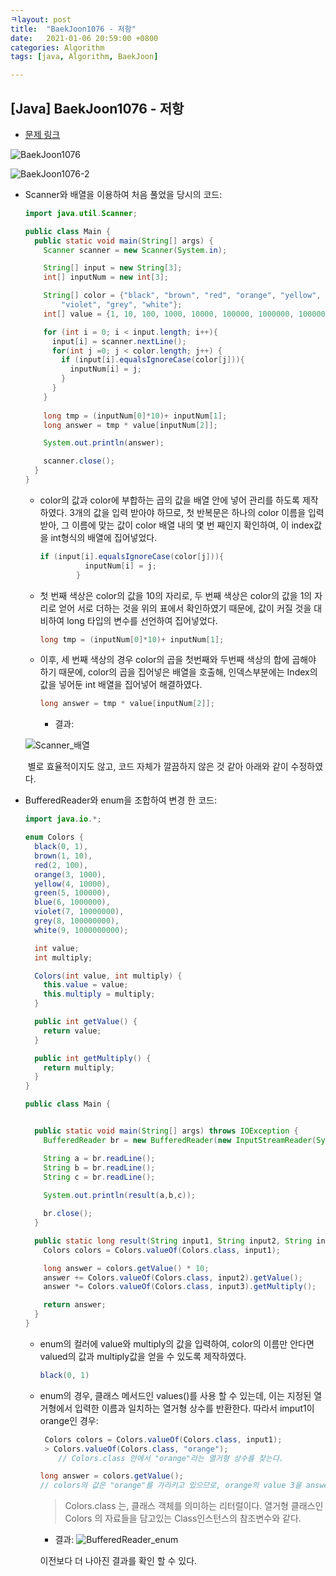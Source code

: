 ```yaml
---
ㅋlayout: post
title:  "BaekJoon1076 - 저항"
date:   2021-01-06 20:59:00 +0800
categories: Algorithm
tags: [java, Algorithm, BaekJoon]

---
```




## [Java] BaekJoon1076 - 저항



* [문제 링크]( https://www.acmicpc.net/problem/1076)

![BaekJoon1076](https://user-images.githubusercontent.com/69128652/103766798-ccec7e00-5062-11eb-8ed6-cd7e7fc437b6.png)

![BaekJoon1076-2](https://user-images.githubusercontent.com/69128652/103766985-23f25300-5063-11eb-8b2c-7b3cd8ecaecb.png)



* Scanner와 배열을 이용하여 처음 풀었을 당시의 코드:

  ```java
  import java.util.Scanner;
  
  public class Main {
    public static void main(String[] args) {
      Scanner scanner = new Scanner(System.in);
  
      String[] input = new String[3];
      int[] inputNum = new int[3];
  
      String[] color = {"black", "brown", "red", "orange", "yellow", "green", "blue",
          "violet", "grey", "white"};
      int[] value = {1, 10, 100, 1000, 10000, 100000, 1000000, 10000000, 100000000, 1000000000};
  
      for (int i = 0; i < input.length; i++){
        input[i] = scanner.nextLine();
        for(int j =0; j < color.length; j++) {
          if (input[i].equalsIgnoreCase(color[j])){
            inputNum[i] = j;
          }
        }
      }
      
      long tmp = (inputNum[0]*10)+ inputNum[1];
      long answer = tmp * value[inputNum[2]];
  
      System.out.println(answer);
  
      scanner.close();
    }
  }
  
  ```

  * color의 값과 color에 부합하는 곱의 값을 배열 안에 넣어 관리를 하도록 제작하였다.
    3개의 값을 입력 받아야 하므로, 첫 반복문은 하나의 color 이름을 입력받아, 그 이름에 맞는 값이 color 배열 내의 몇 번 째인지 확인하여, 이 index값을 int형식의 배열에 집어넣었다.

    ```java
    if (input[i].equalsIgnoreCase(color[j])){
              inputNum[i] = j;
            }
    ```

  * 첫 번째 색상은 color의 값을 10의 자리로, 두 번째 색상은 color의 값을 1의 자리로 얻어 서로 더하는 것을 위의 표에서 확인하였기 때문에, 값이 커질 것을 대비하여 long 타입의 변수를 선언하여 집어넣었다.

    ```java
    long tmp = (inputNum[0]*10)+ inputNum[1];
    ```

  * 이후, 세 번째 색상의 경우 color의 곱을 첫번째와 두번째 색상의 합에 곱해야 하기 때문에,
    color의 곱을 집어넣은 배열을 호출해, 인덱스부분에는 Index의 값을 넣어둔 int 배열을 집어넣어 해결하였다.

    ```java
    long answer = tmp * value[inputNum[2]];
    ```

    

    * 결과:

  ![Scanner_배열](https://user-images.githubusercontent.com/69128652/103767111-6451d100-5063-11eb-9a6d-71bc7d364666.png)

  ​			별로 효율적이지도 않고, 코드 자체가 깔끔하지 않은 것 같아 아래와 같이 수정하였다.



* BufferedReader와 enum을 조합하여 변경 한 코드:

  ```java
  import java.io.*;
  
  enum Colors {
    black(0, 1),
    brown(1, 10),
    red(2, 100),
    orange(3, 1000),
    yellow(4, 10000),
    green(5, 100000),
    blue(6, 1000000),
    violet(7, 10000000),
    grey(8, 100000000),
    white(9, 1000000000);
  
    int value;
    int multiply;
  
    Colors(int value, int multiply) {
      this.value = value;
      this.multiply = multiply;
    }
  
    public int getValue() {
      return value;
    }
  
    public int getMultiply() {
      return multiply;
    }
  }
  
  public class Main {
  
  
    public static void main(String[] args) throws IOException {
      BufferedReader br = new BufferedReader(new InputStreamReader(System.in));
  
      String a = br.readLine();
      String b = br.readLine();
      String c = br.readLine();
      
      System.out.println(result(a,b,c));
  
      br.close();
    }
  
    public static long result(String input1, String input2, String input3) {
      Colors colors = Colors.valueOf(Colors.class, input1);
  
      long answer = colors.getValue() * 10;
      answer += Colors.valueOf(Colors.class, input2).getValue();
      answer *= Colors.valueOf(Colors.class, input3).getMultiply();
  
      return answer;
    }
  }
  
  ```

  * enum의 컬러에 value와 multiply의 값을 입력하여, color의 이름만 안다면 valued의 값과 multiply값을 얻을 수 있도록 제작하였다.

    ```java
    black(0, 1)
    ```

  * enum의 경우, 클래스 메서드인 values()를 사용 할 수 있는데, 이는 지정된 열거형에서 입력한 이름과 일치하는 열거형 상수를 반환한다.
    따라서 imput1이 orange인 경우:

    ```java
     Colors colors = Colors.valueOf(Colors.class, input1);
     > Colors.valueOf(Colors.class, "orange");
    	// Colors.class 안에서 "orange"라는 열거형 상수를 찾는다.
    
    long answer = colors.getValue();
    // colors의 값은 "orange"를 가리키고 있으므로, orange의 value 3을 answer에 저장한다. 
    ```

    > Colors.class 는, 클래스 객체를 의미하는 리터럴이다.
    > 열거형 클래스인 Colors 의 자료들을 담고있는 Class인스턴스의 참조변수와 같다.

    * 결과:
      ![BufferedReader_enum](https://user-images.githubusercontent.com/69128652/103767126-6b78df00-5063-11eb-9948-64d796e61a29.png)

    이전보다 더 나아진 결과를 확인 할 수 있다.